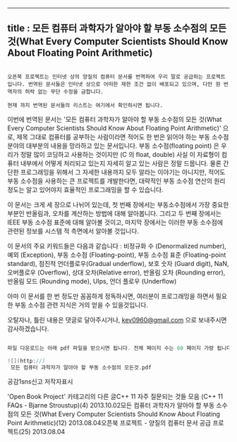 ----------------
title : 모든 컴퓨터 과학자가 알아야 할 부동 소수점의 모든 것(What Every Computer Scientists Should Know About Floating Point Arithmetic)
--------------




```warning

오픈북 프로젝트는 인터넷 상의 양질의 컴퓨터 문서를 번역하여 우리 말로 공급하는 프로젝트 입니다. 번역된 문서들은 인터넷 상으로 어떠한 제한 조건 없이 배포되고 있으며, 다만 원 번역자의 허락 없는 무단 수정을 금합니다. 

현재 까지 번역된 문서들의 리스트는 여기에서 확인하시면 됩니다.
```






이번에 번역된 문서는 '모든 컴퓨터 과학자가 알아야 할 부동 소수점의 모든 것(What Every Computer Scientists Should Know About Floating Point Arithmetic)' 으로, 제목 그대로 컴퓨터를 공부하는 사람이라면 적어도 한 번은 읽어야 하는 부동 소수점 분야의 대부분의 내용을 망라하고 있는 문서입니다. 부동 소수점(floating point) 은 우리가 정말 많이 코딩하고 사용하는 것이지만 (C 의 float, double) 사실 이 자료형이 컴퓨터 내부에서 어떻게 처리되고 있는지 자세히 알고 있는 사람은 정말 드뭅니다. 물론 간단한 프로그래밍을 위해서 그 자세한 내용까지 모두 알라는 이야기는 아니지만, 적어도 부동 소수점을 사용하는 큰 프로젝트를 개발한다면, 대략적인 부동 소수점 연산의 원리 정도는 알고 있어야지 효율적인 프로그래밍을 할 수 있습니다. 


이 문서는 크게 세 장으로 나뉘어 있는데, 첫 번째 장에서는 부동소수점에서 가장 중요한 부분인 반올림과, 오차를 계산하는 방법에 대해 알아봅니다. 그리고 두 번째 장에서는 IEEE 부동 소수점 표준에 대해 알아볼 것이고, 마지막 장에서는 이러한 부동 소수점에 관련된 정보를 시스템 적 측면에서 알아볼 것입니다. 


이 문서의 주요 키워드들은 다음과 같습니다 : 비정규화 수 (Denormalized number), 예외 (Exception), 부동 소수점 (Floating-point), 부동 소수점 표준 (Floating-point standard), 점진적 언더플로우(Gradual underflow), 보호 숫자 (Guard digit), NaN, 오버플로우 (Overflow), 상대 오차(Relative error), 반올림 오차 (Rounding error), 반올림 모드 (Rounding mode), Ulps, 언더 플로우 (Underflow)


아마 이 문서를 한 번 정도만 꼼꼼하게 정독하시면, 여러분이 프로그래밍을 하면서 필요한 부동 소수점 관련 지식은 거의 얻을 수 있을것입니다. 


오탈자나, 틀린 내용은 댓글로 달아주시거나, kev0960@gmail.com 으로 보내주시면 감사하겠습니다. 

```cpp

파일 다운로드는 아래 pdf 파일을 받으시면 됩니다. 전체 페이지 수는 60 페이지 가량 됩니다. 

![](http://)
 모든 컴퓨터 과학자가 알아야 할 부동 소수점의 모든것.pdf

```





공감1sns신고
저작자표시

'Open Book Project' 카테고리의 다른 글C++ 11 자주 질문되는 것들 모음 (C++ 11 FAQs - Bjarne Stroustup)(4)
2013.10.02모든 컴퓨터 과학자가 알아야 할 부동 소수점의 모든 것(What Every Computer Scientists Should Know About Floating Point Arithmetic)(12)
2013.08.04오픈북 프로젝트 - 양질의 컴퓨터 문서 공급 프로젝트(25)
2013.08.04


